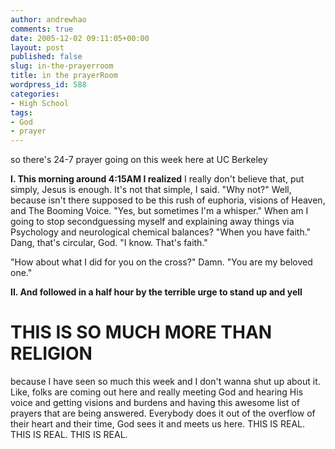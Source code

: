 ```yaml
---
author: andrewhao
comments: true
date: 2005-12-02 09:11:05+00:00
layout: post
published: false
slug: in-the-prayerroom
title: in the prayerRoom
wordpress_id: 588
categories:
- High School
tags:
- God
- prayer
---
```


so there's 24-7 prayer going on this week here at UC Berkeley

**I. This morning around 4:15AM I realized**
I really don't believe that, put simply, Jesus is enough. It's not that simple, I said. "Why not?" Well, because isn't there supposed to be this rush of euphoria, visions of Heaven, and The Booming Voice. "Yes, but sometimes I'm a whisper." When am I going to stop secondguessing myself and explaining away things via Psychology and neurological chemical balances? "When you have faith." Dang, that's circular, God. "I know. That's faith."

"How about what I did for you on the cross?" Damn. "You are my beloved one."

**II. And followed in a half hour by the terrible urge to stand up and yell**


# THIS IS SO MUCH MORE THAN RELIGION


because I have seen so much this week and I don't wanna shut up about it. Like, folks are coming out here and really meeting God and hearing His voice and getting visions and burdens and having this awesome list of prayers that are being answered. Everybody does it out of the overflow of their heart and their time, God sees it and meets us here. THIS IS REAL. THIS IS REAL. THIS IS REAL.
